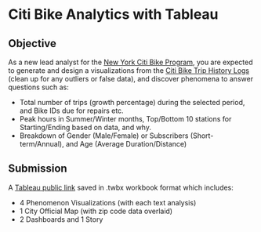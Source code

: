 # Citi Bike Analytics with Tableau
## Objective
As a new lead analyst for the [New York Citi Bike Program](https://en.wikipedia.org/wiki/Citi_Bike), you are expected to generate and design a visualizations from the [Citi Bike Trip History Logs](https://www.citibikenyc.com/system-data) (clean up for any outliers or false data), and discover phenomena to answer questions such as:<p>
* Total number of trips (growth percentage) during the selected period, and Bike IDs due for repairs etc. 
* Peak hours in Summer/Winter months, Top/Bottom 10 stations for Starting/Ending based on data, and why.
* Breakdown of Gender (Male/Female) or Subscribers (Short-term/Annual), and Age (Average Duration/Distance)

## Submission
A [Tableau public link]() saved in .twbx workbook format which includes:
* 4 Phenomenon Visualizations (with each text analysis)
* 1 City Official Map (with zip code data overlaid)
* 2 Dashboards and 1 Story
